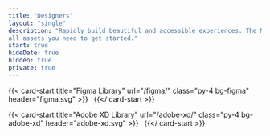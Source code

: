 ```yaml
---
title: "Designers"
layout: "single"
description: "Rapidly build beautiful and accessible experiences. The Modus kit contains
all assets you need to get started."
start: true
hideDate: true
hidden: true
private: true
---
```


<div class="row">

{{< card-start title="Figma Library" url="/figma/" class="py-4 bg-figma" header="figma.svg" >}}
<small>&nbsp;</small>
{{</ card-start >}}

{{< card-start title="Adobe XD Library" url="/adobe-xd/" class="py-4 bg-adobe-xd" header="adobe-xd.svg" >}}
<small>&nbsp;</small>
{{</ card-start >}}

</div>
